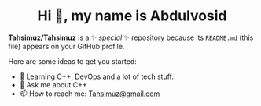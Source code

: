 <h1 align="center">Hi 👋, my name is Abdulvosid</h1> 

**Tahsimuz/Tahsimuz** is a ✨ _special_ ✨ repository because its `README.md` (this file) appears on your GitHub profile.

Here are some ideas to get you started:

- 🌱 Learning C++, DevOps and a lot of tech stuff.
- 💬 Ask me about C++
- 📫 How to reach me: Tahsimuz@gmail.com

